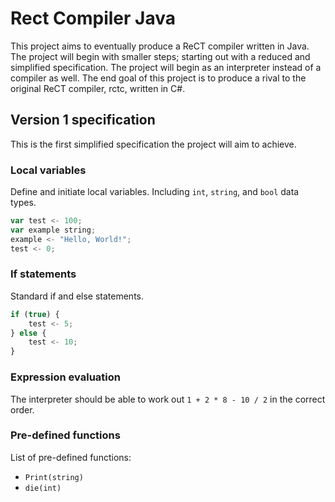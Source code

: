 # Rect Compiler Java

This project aims to eventually produce a ReCT compiler written in Java. 
The project will begin with smaller steps; starting out with a reduced and simplified specification. The project will begin as an interpreter instead of a compiler as well. The end goal of this project is to produce a rival to the original ReCT compiler, rctc, written in C#.

## Version 1 specification
This is the first simplified specification the project will aim to achieve. 

### Local variables
Define and initiate local variables. Including `int`, `string`, and `bool` data types.
```js
var test <- 100;
var example string;
example <- "Hello, World!";
test <- 0;
```

### If statements
Standard if and else statements.
```js
if (true) {
    test <- 5;
} else {
    test <- 10;
}
```

### Expression evaluation
The interpreter should be able to work out `1 + 2 * 8 - 10 / 2` in the correct order.

### Pre-defined functions
List of pre-defined functions:
- `Print(string)`
- `die(int)`


